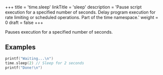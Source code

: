 +++
title = 'time.sleep'
linkTitle = 'sleep'
description = 'Pause script execution for a specified number of seconds. Delay program execution for rate limiting or scheduled operations. Part of the time namespace.'
weight = 0
draft = false
+++

Pauses execution for a specified number of seconds.

## Examples

```go
printf("Waiting...\n")
time.sleep(2) // Sleep for 2 seconds
printf("Done!\n")
```

